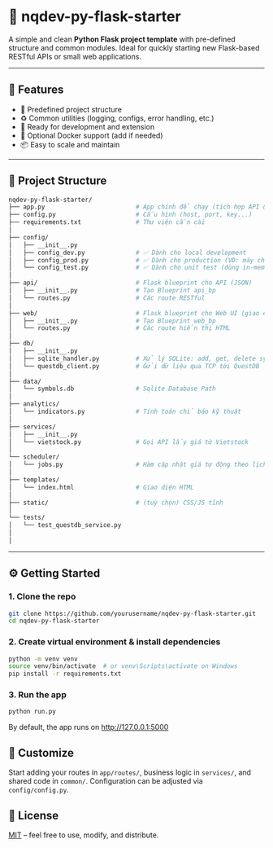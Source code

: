 # 🧱 nqdev-py-flask-starter

A simple and clean **Python Flask project template** with pre-defined structure and common modules. Ideal for quickly starting new Flask-based RESTful APIs or small web applications.

---

## 🚀 Features

- 📁 Predefined project structure
- ♻️ Common utilities (logging, configs, error handling, etc.)
- 🧪 Ready for development and extension
- 🐳 Optional Docker support (add if needed)
- 📦 Easy to scale and maintain

---

## 📂 Project Structure

```bash
nqdev-py-flask-starter/
├── app.py                         # App chính để chạy (tích hợp API & Web UI)
├── config.py                      # Cấu hình (host, port, key...)
├── requirements.txt               # Thư viện cần cài
│
├── config/
│   ├── __init__.py
│   ├── config_dev.py              # ✅ Dành cho local development
│   ├── config_prod.py             # ✅ Dành cho production (VD: máy chủ thật)
│   └── config_test.py             # ✅ Dành cho unit test (dùng in-memory DB)
│
├── api/                           # Flask blueprint cho API (JSON)
│   ├── __init__.py                # Tạo Blueprint api_bp
│   └── routes.py                  # Các route RESTful
│
├── web/                           # Flask blueprint cho Web UI (giao diện người dùng)
│   ├── __init__.py                # Tạo Blueprint web_bp
│   └── routes.py                  # Các route hiển thị HTML
│
├── db/
│   ├── __init__.py
│   ├── sqlite_handler.py          # Xử lý SQLite: add, get, delete symbols
│   └── questdb_client.py          # Gửi dữ liệu qua TCP tới QuestDB
│
├── data/
│   └── symbols.db                 # Sqlite Database Path
│
├── analytics/
│   └── indicators.py              # Tính toán chỉ báo kỹ thuật
│
├── services/
│   ├── __init__.py
│   └── vietstock.py               # Gọi API lấy giá từ Vietstock
│
└── scheduler/
│   └── jobs.py                    # Hàm cập nhật giá tự động theo lịch
│
├── templates/
│   └── index.html                 # Giao diện HTML
│
├── static/                        # (tuỳ chọn) CSS/JS tĩnh
│
└── tests/
│   └── test_questdb_service.py
│
│
```

---

## ⚙️ Getting Started

### 1. Clone the repo

```bash
git clone https://github.com/yourusername/nqdev-py-flask-starter.git
cd nqdev-py-flask-starter
```

### 2. Create virtual environment & install dependencies

```bash
python -m venv venv
source venv/bin/activate  # or venv\Scripts\activate on Windows
pip install -r requirements.txt
```

### 3. Run the app

```bash
python run.py
```

By default, the app runs on http://127.0.0.1:5000

## 🧩 Customize

Start adding your routes in `app/routes/`, business logic in `services/`, and shared code in `common/`. Configuration can be adjusted via `config/config.py`.

## 📄 License

[MIT](LICENSE) – feel free to use, modify, and distribute.

